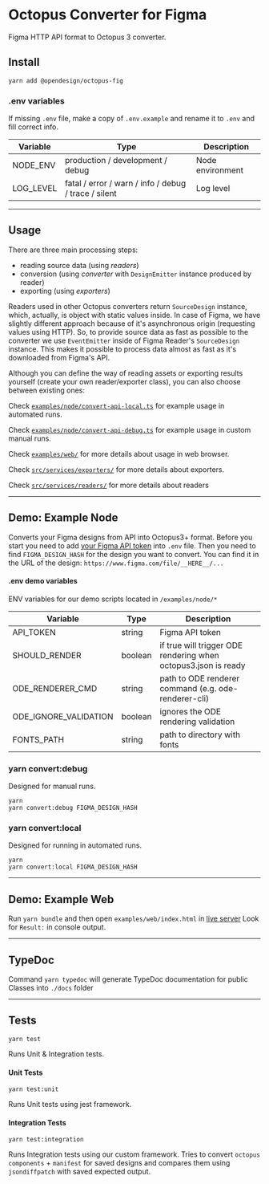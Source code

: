 # Octopus Converter for Figma

Figma HTTP API format to Octopus 3 converter.

## Install

```
yarn add @opendesign/octopus-fig
```

### .env variables

If missing `.env` file, make a copy of `.env.example` and rename it to `.env` and fill correct info.

| Variable  | Type                                                 | Description      |
| --------- | ---------------------------------------------------- | ---------------- |
| NODE_ENV  | production / development / debug                     | Node environment |
| LOG_LEVEL | fatal / error / warn / info / debug / trace / silent | Log level        |

---

## Usage

There are three main processing steps:

- reading source data (using _readers_)
- conversion (using _converter_ with `DesignEmitter` instance produced by reader)
- exporting (using _exporters_)

Readers used in other Octopus converters return `SourceDesign` instance, which, actually, is object with static values inside. In case of Figma, we have slightly different approach because of it's asynchronous origin (requesting values using HTTP). So, to provide source data as fast as possible to the converter we use `EventEmitter` inside of Figma Reader's `SourceDesign` instance. This makes it possible to process data almost as fast as it's downloaded from Figma's API.

Although you can define the way of reading assets or exporting results yourself (create your own reader/exporter class), you can also choose between existing ones:

Check [`examples/node/convert-api-local.ts`](./examples/node/convert-api-local.ts) for example usage in automated runs.

Check [`examples/node/convert-api-debug.ts`](./examples/node/convert-api-debug.ts) for example usage in custom manual runs.

Check [`examples/web/`](./examples/web/) for more details about usage in web browser.

Check [`src/services/exporters/`](./src/services/exporters/) for more details about exporters.

Check [`src/services/readers/`](./src/services/readers/) for more details about readers

---

## Demo: Example Node

Converts your Figma designs from API into Octopus3+ format.
Before you start you need to add [your Figma API token](https://www.figma.com/developers/api#access-tokens) into `.env` file.
Then you need to find `FIGMA_DESIGN_HASH` for the design you want to convert.
You can find it in the URL of the design: `https://www.figma.com/file/__HERE__/...`

#### .env demo variables

ENV variables for our demo scripts located in `/examples/node/*`

| Variable              | Type    | Description                                                    |
| --------------------- | ------- | -------------------------------------------------------------- |
| API_TOKEN             | string  | Figma API token                                                |
| SHOULD_RENDER         | boolean | if true will trigger ODE rendering when octopus3.json is ready |
| ODE_RENDERER_CMD      | string  | path to ODE renderer command (e.g. ode-renderer-cli)           |
| ODE_IGNORE_VALIDATION | boolean | ignores the ODE rendering validation                           |
| FONTS_PATH            | string  | path to directory with fonts                                   |

### yarn convert:debug

Designed for manual runs.

```
yarn
yarn convert:debug FIGMA_DESIGN_HASH
```

### yarn convert:local

Designed for running in automated runs.

```
yarn
yarn convert:local FIGMA_DESIGN_HASH
```

---

## Demo: Example Web

Run `yarn bundle` and then open `examples/web/index.html` in [live server](https://marketplace.visualstudio.com/items?itemName=ritwickdey.LiveServer)
Look for `Result:` in console output.

---

## TypeDoc

Command `yarn typedoc` will generate TypeDoc documentation for public Classes into `./docs` folder

---

## Tests

```
yarn test
```

Runs Unit & Integration tests.

#### Unit Tests

```
yarn test:unit
```

Runs Unit tests using jest framework.

#### Integration Tests

```
yarn test:integration
```

Runs Integration tests using our custom framework.
Tries to convert `octopus components` + `manifest` for saved designs and compares them using `jsondiffpatch` with saved expected output.
